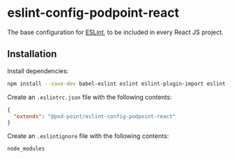 # eslint-config-podpoint-react
The base configuration for [ESLint](http://eslint.org), to be included in every React JS project.

## Installation

Install dependencies:

```bash
npm install --save-dev babel-eslint eslint eslint-plugin-import eslint-plugin-jsx-a11y eslint-plugin-react eslint-config-airbnb pod-point/eslint-config-podpoint-base pod-point/eslint-config-podpoint-react
```

Create an `.eslintrc.json` file with the following contents:

```json
{
  "extends": "@pod-point/eslint-config-podpoint-react"
}
```

Create an `.eslintignore` file with the following contents:

```text
node_modules
````
